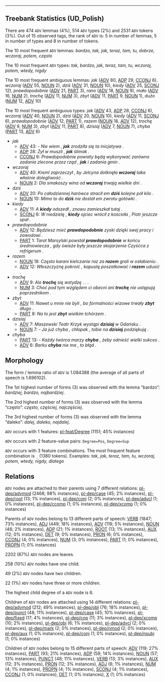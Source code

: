

--------------------------------------------------------------------------------

## Treebank Statistics (UD_Polish)

There are 474 `ADV` lemmas (4%), 514 `ADV` types (2%) and 2531 `ADV` tokens (3%).
Out of 15 observed tags, the rank of `ADV` is: 5 in number of lemmas, 5 in number of types and 8 in number of tokens.

The 10 most frequent `ADV` lemmas: <em>bardzo, tak, jak, teraz, tam, tu, dobrze, wczoraj, potem, często</em>

The 10 most frequent `ADV` types:  <em>tak, bardzo, jak, teraz, tam, tu, wczoraj, potem, wtedy, nigdy</em>

The 10 most frequent ambiguous lemmas: <em>jak</em> ([ADV]() 80, [ADP]() 29, [CCONJ]() 6), <em>wczoraj</em> ([ADV]() 55, [NOUN]() 2), <em>dziś</em> ([ADV]() 31, [NOUN]() 10), <em>kiedy</em> ([ADV]() 25, [SCONJ]() 12), <em>prawdopodobnie</em> ([ADV]() 21, [PART]() 3), <em>rano</em> ([ADV]() 18, [NOUN]() 9), <em>mało</em> ([ADV]() 16, [NUM]() 2), <em>trochę</em> ([ADV]() 11, [NUM]() 3), <em>zbyt</em> ([ADV]() 11, [PART]() 9, [NOUN]() 1), <em>dużo</em> ([NUM]() 12, [ADV]() 10)

The 10 most frequent ambiguous types:  <em>jak</em> ([ADV]() 43, [ADP]() 28, [CCONJ]() 6), <em>wczoraj</em> ([ADV]() 40, [NOUN]() 2), <em>dziś</em> ([ADV]() 20, [NOUN]() 10), <em>kiedy</em> ([ADV]() 11, [SCONJ]() 6), <em>prawdopodobnie</em> ([ADV]() 12, [PART]() 1), <em>razem</em> ([NOUN]() 18, [ADV]() 12), <em>trochę</em> ([ADV]() 9, [NUM]() 3), <em>zbyt</em> ([ADV]() 11, [PART]() 8), <em>dzisiaj</em> ([ADV]() 7, [NOUN]() 7), <em>chyba</em> ([PART]() 13, [ADV]() 6)


* <em>jak</em>
  * [ADV]() 43: <em>- Nie wiem , <b>jak</b> zrodziła się ta inicjatywa .</em>
  * [ADP]() 28: <em>Żył w muszli , <b>jak</b> ślimak .</em>
  * [CCONJ]() 6: <em>Prawdopodobnie powiaty będą wykonywać zarówno zadania zlecone przez rząd , <b>jak</b> i zadania gmin .</em>
* <em>wczoraj</em>
  * [ADV]() 40: <em>Kreml zaprzeczył , by Jelcyna dotknęła <b>wczoraj</b> taka właśnie dolegliwość .</em>
  * [NOUN]() 2: <em>Dla smakoszy wina od <b>wczoraj</b> trwają wielkie dni .</em>
* <em>dziś</em>
  * [ADV]() 20: <em>Po całodziennej harówce stracił em <b>dziś</b> kolejne pół kilo .</em>
  * [NOUN]() 10: <em>Mimo to do <b>dziś</b> nie dostał em zwrotu gotówki .</em>
* <em>kiedy</em>
  * [ADV]() 11: <em>A <b>kiedy</b> odszedł , znowu zamieszkał tutaj .</em>
  * [SCONJ]() 6: <em>W niedzielę , <b>kiedy</b> ojciec wrócił z kościoła , Piotr jeszcze spał .</em>
* <em>prawdopodobnie</em>
  * [ADV]() 12: <em>Będziesz mieć <b>prawdopodobnie</b> zyski dzięki swej pracy i zawodowi .</em>
  * [PART]() 1: <em>Tarot Marsylski powstał <b>prawdopodobnie</b> w końcu średniowiecza , gdy świeże były jeszcze skojarzenia Czyśćca z refrigerum .</em>
* <em>razem</em>
  * [NOUN]() 18: <em>Często karani kielczanie raz za <b>razem</b> grali w osłabieniu .</em>
  * [ADV]() 12: <em>Włoszczyznę pokroić , kapustę poszatkować i <b>razem</b> udusić .</em>
* <em>trochę</em>
  * [ADV]() 9: <em>Ale <b>trochę</b> się wstydzę . . .</em>
  * [NUM]() 3: <em>Choć pod tym względem ci obecni ani <b>trochę</b> nie ustępują poprzednikom .</em>
* <em>zbyt</em>
  * [ADV]() 11: <em>Nawet u mnie nie byli , bo formalności wizowe trwały <b>zbyt</b> długo .</em>
  * [PART]() 8: <em>Na to jest <b>zbyt</b> wielkim tchórzem .</em>
* <em>dzisiaj</em>
  * [ADV]() 7: <em>Maszewski Teatr Krzyk wystąpi <b>dzisiaj</b> w Gdańsku .</em>
  * [NOUN]() 7: <em>- Ja już chyba , chłopak , tobie na <b>dzisiaj</b> podziękuję .</em>
* <em>chyba</em>
  * [PART]() 13: <em>- Każdy twórca marzy <b>chyba</b> , żeby odnieść wielki sukces .</em>
  * [ADV]() 6: <em>Barku <b>chyba</b> nie ma , to błąd .</em>

## Morphology

The form / lemma ratio of `ADV` is 1.084388 (the average of all parts of speech is 1.696102).

The 1st highest number of forms (3) was observed with the lemma “bardzo”: <em>bardziej, bardzo, najbardziej</em>.

The 2nd highest number of forms (3) was observed with the lemma “często”: <em>często, częściej, najczęściej</em>.

The 3rd highest number of forms (3) was observed with the lemma “daleko”: <em>dalej, daleko, najdalej</em>.

`ADV` occurs with 1 features: [pl-feat/Degree]() (1151; 45% instances)

`ADV` occurs with 2 feature-value pairs: `Degree=Pos`, `Degree=Sup`

`ADV` occurs with 3 feature combinations.
The most frequent feature combination is `_` (1380 tokens).
Examples: <em>tak, jak, teraz, tam, tu, wczoraj, potem, wtedy, nigdy, dlatego</em>


## Relations

`ADV` nodes are attached to their parents using 7 different relations: [pl-dep/advmod]() (2468; 98% instances), [pl-dep/case]() (45; 2% instances), [pl-dep/root]() (13; 1% instances), [pl-dep/conj]() (2; 0% instances), [pl-dep/advcl]() (1; 0% instances), [pl-dep/ccomp]() (1; 0% instances), [pl-dep/xcomp]() (1; 0% instances)

Parents of `ADV` nodes belong to 13 different parts of speech: [VERB]() (1847; 73% instances), [ADJ]() (449; 18% instances), [ADV]() (119; 5% instances), [NOUN]() (46; 2% instances), [ADP]() (21; 1% instances), [ROOT]() (13; 1% instances), [AUX]() (12; 0% instances), [DET]() (9; 0% instances), [PRON]() (6; 0% instances), [CCONJ]() (4; 0% instances), [NUM]() (3; 0% instances), [PART]() (1; 0% instances), [PROPN]() (1; 0% instances)

2202 (87%) `ADV` nodes are leaves.

258 (10%) `ADV` nodes have one child.

49 (2%) `ADV` nodes have two children.

22 (1%) `ADV` nodes have three or more children.

The highest child degree of a `ADV` node is 6.

Children of `ADV` nodes are attached using 14 different relations: [pl-dep/advmod]() (212; 49% instances), [pl-dep/obl]() (76; 18% instances), [pl-dep/punct]() (48; 11% instances), [pl-dep/case]() (45; 10% instances), [pl-dep/fixed]() (17; 4% instances), [pl-dep/cop]() (11; 3% instances), [pl-dep/xcomp]() (10; 2% instances), [pl-dep/obj]() (6; 1% instances), [pl-dep/advcl]() (2; 0% instances), [pl-dep/mark]() (2; 0% instances), [pl-dep/nmod]() (2; 0% instances), [pl-dep/aux]() (1; 0% instances), [pl-dep/conj]() (1; 0% instances), [pl-dep/nsubj]() (1; 0% instances)

Children of `ADV` nodes belong to 15 different parts of speech: [ADV]() (119; 27% instances), [PART]() (93; 21% instances), [ADP]() (59; 14% instances), [NOUN]() (57; 13% instances), [PUNCT]() (48; 11% instances), [VERB]() (13; 3% instances), [AUX]() (12; 3% instances), [PRON]() (12; 3% instances), [ADJ]() (6; 1% instances), [NUM]() (4; 1% instances), [PROPN]() (4; 1% instances), [SCONJ]() (4; 1% instances), [CCONJ]() (1; 0% instances), [DET]() (1; 0% instances), [X]() (1; 0% instances)

